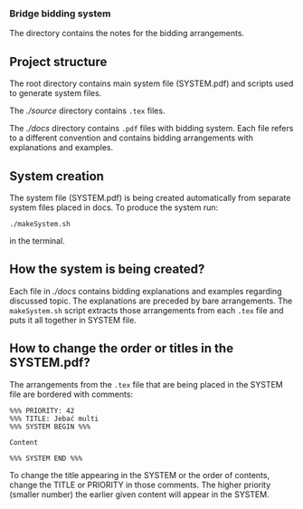 ### Bridge bidding system

The directory contains the notes for the bidding arrangements.

## Project structure

The root directory contains main system file (SYSTEM.pdf) and 
scripts used to generate system files.

The *./source* directory contains `.tex` files.

The *./docs* directory contains `.pdf` files with bidding system.
Each file refers to a different convention and contains bidding
arrangements with explanations and examples.

## System creation

The system file (SYSTEM.pdf) is being created automatically from
separate system files placed in docs. To produce the system run:
```
./makeSystem.sh
```
in the terminal.

## How the system is being created?

Each file in *./docs* contains bidding explanations and examples
regarding discussed topic. The explanations are preceded by bare 
arrangements. The `makeSystem.sh` script extracts those arrangements
from each `.tex` file and puts it all together in SYSTEM file.

## How to change the order or titles in the SYSTEM.pdf?

The arrangements from the `.tex` file that are being placed in 
the SYSTEM file are bordered with comments:
```
%%% PRIORITY: 42
%%% TITLE: Jebać multi
%%% SYSTEM BEGIN %%%

Content

%%% SYSTEM END %%%
```

To change the title appearing in the SYSTEM or the order of contents,
change the TITLE or PRIORITY in those comments. The higher priority (smaller number)
the earlier given content will appear in the SYSTEM.